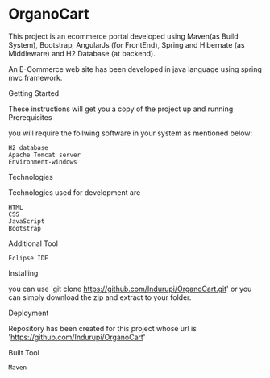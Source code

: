 # OrganoCart
This project is an ecommerce portal developed using Maven(as Build System), Bootstrap, AngularJs (for FrontEnd), Spring and Hibernate (as Middleware) and H2 Database (at backend).

An E-Commerce web site has been developed in java language using spring mvc framework.

Getting Started

These instructions will get you a copy of the project up and running
Prerequisites

you will require the follwing software in your system as mentioned below:

    H2 database
    Apache Tomcat server
    Environment-windows

Technologies

Technologies used for development are

    HTML
    CSS
    JavaScript
    Bootstrap

Additional Tool

    Eclipse IDE

Installing

you can use 'git clone https://github.com/Indurupi/OrganoCart.git' or you can simply download the zip and extract to your folder.

Deployment

Repository has been created for this project whose url is 'https://github.com/Indurupi/OrganoCart'

Built Tool

    Maven
